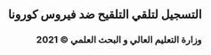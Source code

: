 <div dir="rtl">

##  التسجيل لتلقي التلقيح ضد فيروس كورونا

  
### وزارة التعليم العالي و البحث العلمي © 2021


</div>
